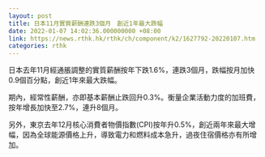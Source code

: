 ```yaml
---
layout: post
title: 日本11月實質薪酬連跌3個月　創近1年最大跌幅
date: 2022-01-07 14:02:36.000000000 +08:00
link: https://news.rthk.hk/rthk/ch/component/k2/1627792-20220107.htm
categories: rthk
---
```


日本去年11月經通脹調整的實質薪酬按年下跌1.6%，連跌3個月，跌幅按月加快0.9個百分點，創近1年來最大跌幅。

期內，經常性薪酬，亦即基本薪酬止跌回升0.3%。衡量企業活動力度的加班費，按年增長加快至2.7%，連升8個月。

另外，東京去年12月核心消費者物價指數(CPI)按年升0.5%，創近兩年來最大增幅，因為全球能源價格上升，導致電力和燃料成本急升，過夜住宿價格亦有所增加。
